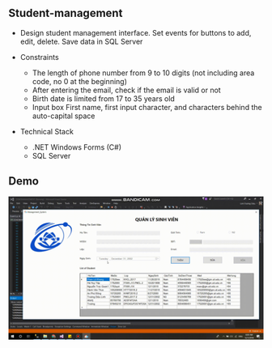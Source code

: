 ## Student-management
- Design student management interface. Set events for buttons to add, edit, delete. Save data in SQL Server
- Constraints
	+ The length of phone number from 9 to 10 digits (not including area code, no 0 at the beginning)
	+ After entering the email, check if the email is valid or not
	+ Birth date is limited from 17 to 35 years old
	+ Input box First name, first input character, and characters behind the auto-capital space

- Technical Stack
	+ .NET Windows Forms (C#)
	+ SQL Server

## Demo
<p align="center">
  <img src="https://github.com/Liinhleo/Student-management/blob/master/Student%20Management.gif" />
</p>
